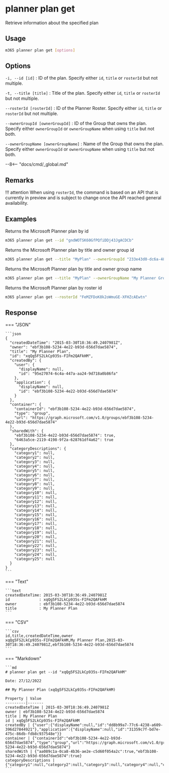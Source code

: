 # planner plan get

Retrieve information about the specified plan

## Usage

```sh
m365 planner plan get [options]
```

## Options

`-i, --id [id]`
: ID of the plan. Specify either `id`, `title` or `rosterId` but not multiple.

`-t, --title [title]`
: Title of the plan. Specify either `id`, `title` or `rosterId` but not multiple.

`--rosterId [rosterId]`
: ID of the Planner Roster. Specify either `id`, `title` or `rosterId` but not multiple.

`--ownerGroupId [ownerGroupId]`
: ID of the Group that owns the plan. Specify either `ownerGroupId` or `ownerGroupName` when using `title` but not both.

`--ownerGroupName [ownerGroupName]`
: Name of the Group that owns the plan. Specify either `ownerGroupId` or `ownerGroupName` when using `title` but not both.

--8<-- "docs/cmd/_global.md"

## Remarks

!!! attention
    When using `rosterId`, the command is based on an API that is currently in preview and is subject to change once the API reached general availability.

## Examples

Returns the Microsoft Planner plan by id

```sh
m365 planner plan get --id "gndWOTSK60GfPQfiDDj43JgACDCb"
```

Returns the Microsoft Planner plan by title and owner group id 

```sh
m365 planner plan get --title "MyPlan" --ownerGroupId "233e43d0-dc6a-482e-9b4e-0de7a7bce9b4"
```

Returns the Microsoft Planner plan by title and owner group name

```sh
m365 planner plan get --title "MyPlan" --ownerGroupName "My Planner Group"
```

Returns the Microsoft Planner plan by roster id

```sh
m365 planner plan get --rosterId "FeMZFDoK8k2oWmuGE-XFHZcAEwtn"
```

## Response

=== "JSON"

    ```json
    {
      "createdDateTime": "2015-03-30T18:36:49.2407981Z",
      "owner": "ebf3b108-5234-4e22-b93d-656d7dae5874",
      "title": "My Planner Plan",
      "id": "xqQg5FS2LkCp935s-FIFm2QAFkHM",
      "createdBy": {
        "user": {
          "displayName": null,
          "id": "95e27074-6c4a-447a-aa24-9d718a0b86fa"
        },
        "application": {
          "displayName": null,
          "id": "ebf3b108-5234-4e22-b93d-656d7dae5874"
        }
      },
      "container": {
        "containerId": "ebf3b108-5234-4e22-b93d-656d7dae5874",
        "type": "group",
        "url": "https://graph.microsoft.com/v1.0/groups/ebf3b108-5234-4e22-b93d-656d7dae5874"
      },
      "sharedWith": {
        "ebf3b108-5234-4e22-b93d-656d7dae5874": true,
        "6463a5ce-2119-4198-9f2a-628761df4a62": true
      },
      "categoryDescriptions": {
        "category1": null,
        "category2": null,
        "category3": null,
        "category4": null,
        "category5": null,
        "category6": null,
        "category7": null,
        "category8": null,
        "category9": null,
        "category10": null,
        "category11": null,
        "category12": null,
        "category13": null,
        "category14": null,
        "category15": null,
        "category16": null,
        "category17": null,
        "category18": null,
        "category19": null,
        "category20": null,
        "category21": null,
        "category22": null,
        "category23": null,
        "category24": null,
        "category25": null
      }
    }
    ```

=== "Text"

    ```text
    createdDateTime: 2015-03-30T18:36:49.2407981Z
    id             : xqQg5FS2LkCp935s-FIFm2QAFkHM
    owner          : ebf3b108-5234-4e22-b93d-656d7dae5874
    title          : My Planner Plan
    ```

=== "CSV"

    ```csv
    id,title,createdDateTime,owner
    xqQg5FS2LkCp935s-FIFm2QAFkHM,My Planner Plan,2015-03-30T18:36:49.2407981Z,ebf3b108-5234-4e22-b93d-656d7dae5874
    ```

=== "Markdown"

    ```md
    # planner plan get --id "xqQg5FS2LkCp935s-FIFm2QAFkHM"

    Date: 27/12/2022

    ## My Planner Plan (xqQg5FS2LkCp935s-FIFm2QAFkHM)

    Property | Value
    ---------|-------
    createdDateTime | 2015-03-30T18:36:49.2407981Z
    owner | ebf3b108-5234-4e22-b93d-656d7dae5874
    title | My Planner Plan
    id | xqQg5FS2LkCp935s-FIFm2QAFkHM
    createdBy | {"user":{"displayName":null,"id":"dd8b99a7-77c6-4238-a609-396d27844921"},"application":{"displayName":null,"id":"31359c7f-bd7e-475c-86db-fdb8c937548e"}}
    container | {"containerId":"ebf3b108-5234-4e22-b93d-656d7dae5874","type":"group","url":"https://graph.microsoft.com/v1.0/groups/ebf3b108-5234-4e22-b93d-656d7dae5874"}
    sharedWith | {"aa089c1a-0ca8-4b36-ae2e-c5d60f054a2c":true,"ebf3b108-5234-4e22-b93d-656d7dae5874":true}
    categoryDescriptions | {"category1":null,"category2":null,"category3":null,"category4":null,"category5":null,"category6":null,"category7":null,"category8":null,"category9":null,"category10":null,"category11":null,"category12":null,"category13":null,"category14":null,"category15":null,"category16":null,"category17":null,"category18":null,"category19":null,"category20":null,"category21":null,"category22":null,"category23":null,"category24":null,"category25":null}
    ```
